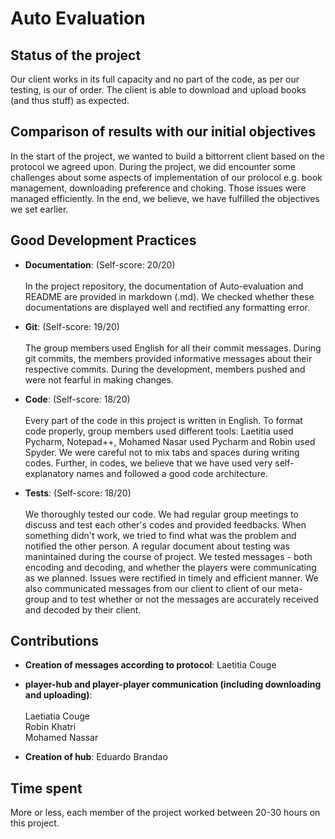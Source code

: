 # Auto Evaluation

## Status of the project

Our client works in its full capacity and no part of the code, as per our testing, is our of order. The client is able to download and upload books (and thus stuff) as expected.

## Comparison of results with our initial objectives

In the start of the project, we wanted to build a bittorrent client based on the protocol we agreed upon. During the project, we did encounter some challenges about some aspects of implementation of our prolocol e.g. book management, downloading preference and choking. Those issues were managed efficiently. In the end, we believe, we have fulfilled the objectives we set earlier. 

## Good Development Practices

* **Documentation**: (Self-score: 20/20) <br/><br/>
In the project repository, the documentation of Auto-evaluation and README are provided in markdown (.md). We checked whether these documentations are displayed well and rectified any formatting error.

* **Git**: (Self-score: 19/20) <br/><br/>
The group members used English for all their commit messages. During git commits, the members provided informative messages about their respective commits. During the development, members pushed and were not fearful in making changes.

* **Code**: (Self-score: 18/20) <br/><br/> 
Every part of the code in this project is written in English. To format code properly, group members used different tools: Laetitia used Pycharm, Notepad++, Mohamed Nasar used Pycharm and Robin used Spyder. We were careful not to mix tabs and spaces during writing codes. Further, in codes, we believe that we have used very self-explanatory names and followed a good code architecture.

* **Tests**: (Self-score: 18/20) <br/><br/>
We thoroughly tested our code. We had regular group meetings to discuss and test each other's codes and provided feedbacks. When something didn't work, we tried to find what was the problem and notified the other person. A regular document about testing was manintained during the course of project. We tested messages - both encoding and decoding, and whether the players were communicating as we planned. Issues were rectified in timely and efficient manner. We also communicated messages from our client to client of our meta-group and to test whether or not the messages are accurately received and decoded by their client.


## Contributions

* **Creation of messages according to protocol**: Laetitia Couge

* **player-hub and player-player communication (including downloading and uploading)**: <br/><br/>
Laetiatia Couge <br/>
Robin Khatri <br/>
Mohamed Nassar
* **Creation of hub**: Eduardo Brandao

## Time spent

More or less, each member of the project worked between 20-30 hours on this project.
